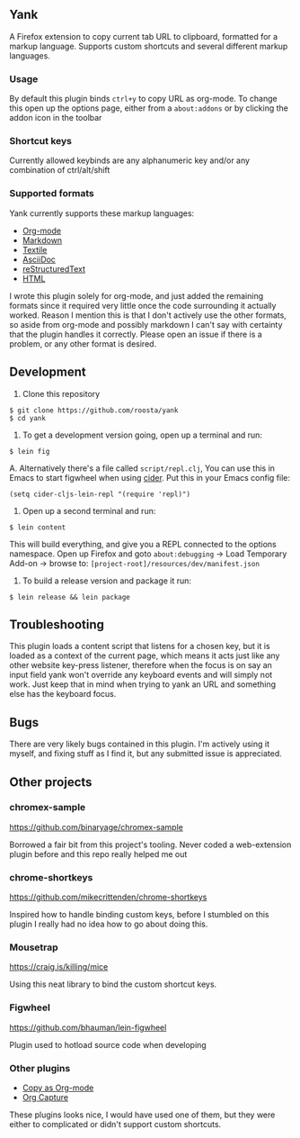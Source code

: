 ## Yank
A Firefox extension to copy current tab URL to clipboard, formatted for
a markup language. Supports custom shortcuts and several different
markup languages.

### Usage

By default this plugin binds `ctrl+y` to copy URL as org-mode. To change
this open up the options page, either from a `about:addons` or by
clicking the addon icon in the toolbar

### Shortcut keys

Currently allowed keybinds are any alphanumeric key and/or any
combination of ctrl/alt/shift

### Supported formats

Yank currently supports these markup languages:

  - [Org-mode](http://orgmode.org/)
  - [Markdown](https://daringfireball.net/projects/markdown/)
  - [Textile](https://github.com/textile)
  - [AsciiDoc](http://asciidoc.org/)
  - [reStructuredText](http://docutils.sourceforge.net/rst.html)
  - [HTML](https://www.w3.org/html/)

I wrote this plugin solely for org-mode, and just added the remaining
formats since it required very little once the code surrounding it
actually worked. Reason I mention this is that I don't actively use the
other formats, so aside from org-mode and possibly markdown I can't say
with certainty that the plugin handles it correctly. Please open an
issue if there is a problem, or any other format is desired.

## Development

1.  Clone this repository

<!-- end list -->

``` example
$ git clone https://github.com/roosta/yank
$ cd yank
```

1.  To get a development version going, open up a terminal and run:

<!-- end list -->

``` example
$ lein fig
```

A. Alternatively there's a file called `script/repl.clj`, You can use
this in Emacs to start figwheel when using
[cider](https://github.com/clojure-emacs/cider). Put this in your Emacs
config file:

``` elisp
(setq cider-cljs-lein-repl "(require 'repl)")
```

1.  Open up a second terminal and run:

<!-- end list -->

``` example
$ lein content
```

This will build everything, and give you a REPL connected to the options
namespace. Open up Firefox and goto `about:debugging` -\> Load Temporary
Add-on -\> browse to: `[project-root]/resources/dev/manifest.json`

1.  To build a release version and package it run:

<!-- end list -->

``` example
$ lein release && lein package
```

## Troubleshooting

This plugin loads a content script that listens for a chosen key, but it is
loaded as a context of the current page, which means it acts just like any other
website key-press listener, therefore when the focus is on say an input field
yank won't override any keyboard events and will simply not work. Just keep that
in mind when trying to yank an URL and something else has the keyboard focus.

## Bugs

There are very likely bugs contained in this plugin. I'm actively using
it myself, and fixing stuff as I find it, but any submitted issue is
appreciated.

## Other projects

### chromex-sample

<https://github.com/binaryage/chromex-sample>

Borrowed a fair bit from this project's tooling. Never coded a
web-extension plugin before and this repo really helped me out

### chrome-shortkeys

<https://github.com/mikecrittenden/chrome-shortkeys>

Inspired how to handle binding custom keys, before I stumbled on this
plugin I really had no idea how to go about doing this.

### Mousetrap

<https://craig.is/killing/mice>

Using this neat library to bind the custom shortcut keys.

### Figwheel

<https://github.com/bhauman/lein-figwheel>

Plugin used to hotload source code when developing

### Other plugins

  - [Copy as Org-mode](https://addons.mozilla.org/en-US/firefox/addon/copy-as-org-mode/?src=search)
  - [Org Capture](https://addons.mozilla.org/en-US/firefox/addon/org-capture/?src=search)

These plugins looks nice, I would have used one of them, but they were
either to complicated or didn't support custom shortcuts.
